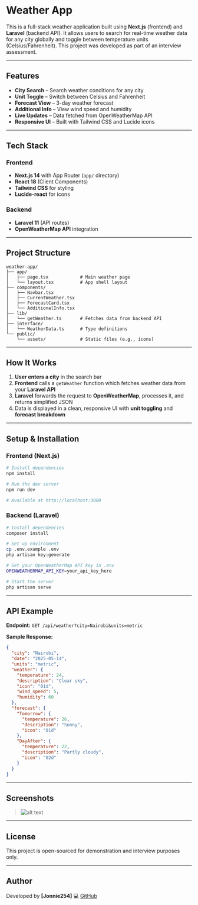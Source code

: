 # Weather App

This is a full-stack weather application built using **Next.js** (frontend) and **Laravel** (backend API). It allows users to search for real-time weather data for any city globally and toggle between temperature units (Celsius/Fahrenheit). This project was developed as part of an interview assessment.

---

## Features

* **City Search** – Search weather conditions for any city
* **Unit Toggle** – Switch between Celsius and Fahrenheit
* **Forecast View** – 3-day weather forecast
* **Additional Info** – View wind speed and humidity
* **Live Updates** – Data fetched from OpenWeatherMap API
* **Responsive UI** – Built with Tailwind CSS and Lucide icons

---

## Tech Stack

### Frontend

* **Next.js 14** with App Router (`app/` directory)
* **React 18** (Client Components)
* **Tailwind CSS** for styling
* **Lucide-react** for icons

### Backend

* **Laravel 11** (API routes)
* **OpenWeatherMap API** integration

---

## Project Structure

```
weather-app/
├── app/
│   ├── page.tsx            # Main weather page
│   └── layout.tsx          # App shell layout
├── components/
│   ├── Navbar.tsx
│   ├── CurrentWeather.tsx
│   ├── ForecastCard.tsx
│   └── AdditionalInfo.tsx
├── lib/
│   └── getWeather.ts       # Fetches data from backend API
├── interface/
│   └── WeatherData.ts      # Type definitions
└── public/
    └── assets/             # Static files (e.g., icons)
```

---

## How It Works

1. **User enters a city** in the search bar
2. **Frontend** calls a `getWeather` function which fetches weather data from your **Laravel API**
3. **Laravel** forwards the request to **OpenWeatherMap**, processes it, and returns simplified JSON
4. Data is displayed in a clean, responsive UI with **unit toggling** and **forecast breakdown**

---

## Setup & Installation

### Frontend (Next.js)

```bash
# Install dependencies
npm install

# Run the dev server
npm run dev

# Available at http://localhost:3000
```

### Backend (Laravel)

```bash
# Install dependencies
composer install

# Set up environment
cp .env.example .env
php artisan key:generate

# Set your OpenWeatherMap API key in .env
OPENWEATHERMAP_API_KEY=your_api_key_here

# Start the server
php artisan serve
```

---

## API Example

**Endpoint:** `GET /api/weather?city=Nairobi&units=metric`

**Sample Response:**

```json
{
  "city": "Nairobi",
  "date": "2025-05-14",
  "units": "metric",
  "weather": {
    "temperature": 24,
    "description": "Clear sky",
    "icon": "01d",
    "wind_speed": 5,
    "humidity": 60
  },
  "forecast": {
    "Tomorrow": {
      "temperature": 26,
      "description": "Sunny",
      "icon": "01d"
    },
    "DayAfter": {
      "temperature": 22,
      "description": "Partly cloudy",
      "icon": "02d"
    }
  }
}
```

---

## Screenshots

>![alt text](<Screenshot from 2025-05-14 17-41-31.png>)

---

##  License

This project is open-sourced for demonstration and interview purposes only.

---

##  Author

Developed by **\[Jonnie254]**
💻 [GitHub](https://github.com/jonnie254)

